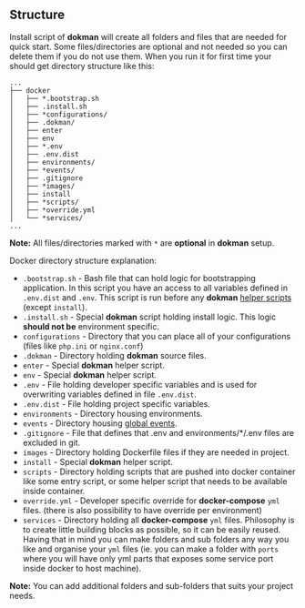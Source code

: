 Structure
---------

Install script of **dokman** will create all folders and files that are needed for quick start. Some 
files/directories are optional and not needed so you can delete them if you do not use them. When
you run it for first time your should get directory structure like this:

```text
...
├── docker
│   ├── *.bootstrap.sh
│   ├── .install.sh
│   ├── *configurations/
│   ├── .dokman/
│   ├── enter
│   ├── env
│   ├── *.env
│   ├── .env.dist
│   ├── environments/
│   ├── *events/
│   ├── .gitignore
│   ├── *images/
│   ├── install
│   ├── *scripts/
│   ├── *override.yml
│   └── *services/
...
```

**Note:** All files/directories marked with `*` are **optional** in **dokman** setup.

Docker directory structure explanation:
- `.bootstrap.sh` - Bash file that can hold logic for bootstrapping application. In this script
you have an access to all variables defined in `.env.dist` and `.env`. This script is run before any
**dokman** [helper scripts](./helpers/index.md) (except `install`).
- `.install.sh` - Special **dokman** script holding install logic. This logic **should not be** environment specific.
- `configurations` - Directory that you can place all of your configurations (files like `php.ini` or `nginx.conf`)
- `.dokman` - Directory holding **dokman** source files.
- `enter` - Special **dokman** helper script.
- `env` - Special **dokman** helper script.
- `.env` - File holding developer specific variables and is used for overwriting variables
defined in file `.env.dist`.
- `.env.dist` - File holding project specific variables.
- `environments` - Directory housing environments.
- `events` - Directory housing [global events](./events.md).
- `.gitignore` - File that defines that .env and environments/*/.env files are excluded in git.
- `images` - Directory holding Dockerfile files if they are needed in project.
- `install` - Special **dokman** helper script.
- `scripts` - Directory holding scripts that are pushed into docker container like some
entry script, or some helper script that needs to be available inside container.
- `override.yml` - Developer specific override for **docker-compose** `yml` files. 
(there is also possibility to have override per environment)
- `services` - Directory holding all **docker-compose** `yml` files. Philosophy is to create
little building blocks as possible, so it can be easily reused. Having that
in mind you can make folders and sub folders any way you like and organise your `yml` files 
(ie. you can make a folder with `ports` where you will have only yml parts that
exposes some service port inside docker to host machine).

**Note:** You can add additional folders and sub-folders that suits your project needs.
